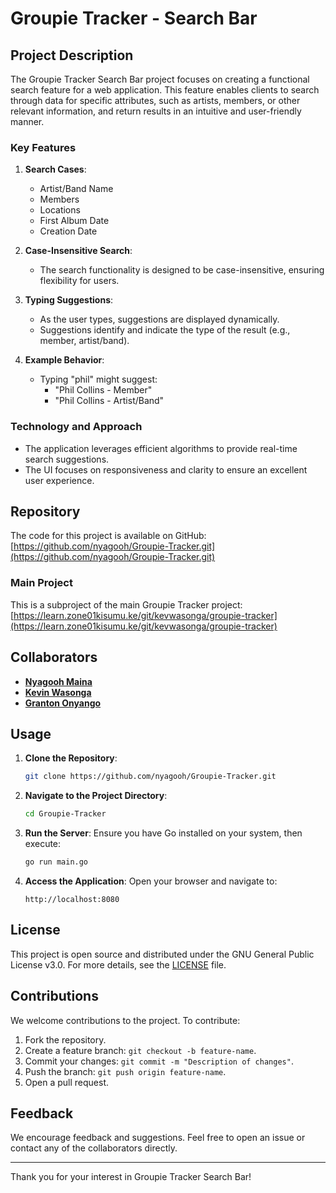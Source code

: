 # Groupie Tracker - Search Bar

## Project Description
The Groupie Tracker Search Bar project focuses on creating a functional search feature for a web application. This feature enables clients to search through data for specific attributes, such as artists, members, or other relevant information, and return results in an intuitive and user-friendly manner.

### Key Features
1. **Search Cases**:
    - Artist/Band Name
    - Members
    - Locations
    - First Album Date
    - Creation Date

2. **Case-Insensitive Search**:
    - The search functionality is designed to be case-insensitive, ensuring flexibility for users.

3. **Typing Suggestions**:
    - As the user types, suggestions are displayed dynamically.
    - Suggestions identify and indicate the type of the result (e.g., member, artist/band).

4. **Example Behavior**:
    - Typing "phil" might suggest:
      - "Phil Collins - Member"
      - "Phil Collins - Artist/Band"

### Technology and Approach
- The application leverages efficient algorithms to provide real-time search suggestions.
- The UI focuses on responsiveness and clarity to ensure an excellent user experience.

## Repository
The code for this project is available on GitHub:
[https://github.com/nyagooh/Groupie-Tracker.git](https://github.com/nyagooh/Groupie-Tracker.git)

### Main Project
This is a subproject of the main Groupie Tracker project:
[https://learn.zone01kisumu.ke/git/kevwasonga/groupie-tracker](https://learn.zone01kisumu.ke/git/kevwasonga/groupie-tracker)

## Collaborators
- [**Nyagooh Maina**](https://www.linkedin.com/in/maina-anne-37797820b/)
- [**Kevin Wasonga**](https://www.linkedin.com/in/kevin-wasonga-3a9050317/)
- [**Granton Onyango**](https://www.linkedin.com/in/granton-onyango-298ba6213/)

## Usage
1. **Clone the Repository**:
   ```bash
   git clone https://github.com/nyagooh/Groupie-Tracker.git
   ```

2. **Navigate to the Project Directory**:
   ```bash
   cd Groupie-Tracker
   ```

3. **Run the Server**:
   Ensure you have Go installed on your system, then execute:
   ```bash
   go run main.go
   ```

4. **Access the Application**:
   Open your browser and navigate to:
   ```
   http://localhost:8080
   ```

## License
This project is open source and distributed under the GNU General Public License v3.0. For more details, see the [LICENSE](LICENSE) file.

## Contributions
We welcome contributions to the project. To contribute:
1. Fork the repository.
2. Create a feature branch: `git checkout -b feature-name`.
3. Commit your changes: `git commit -m "Description of changes"`.
4. Push the branch: `git push origin feature-name`.
5. Open a pull request.

## Feedback
We encourage feedback and suggestions. Feel free to open an issue or contact any of the collaborators directly.

---

Thank you for your interest in Groupie Tracker Search Bar!


